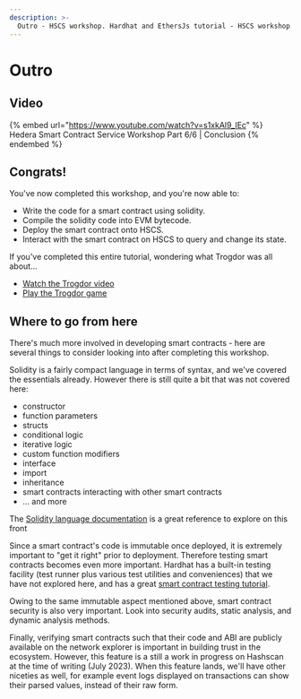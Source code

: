 ```yaml
---
description: >-
  Outro - HSCS workshop. Hardhat and EthersJs tutorial - HSCS workshop. Learn how to enable custom logic & processing on Hedera through smart contracts.
---
```


# Outro

## Video

{% embed url="https://www.youtube.com/watch?v=s1xkAl9_IEc" %}
Hedera Smart Contract Service Workshop Part 6/6 | Conclusion
{% endembed %}

## Congrats!

You've now completed this workshop, and you're now able to:

* Write the code for a smart contract using solidity.
* Compile the solidity code into EVM bytecode.
* Deploy the smart contract onto HSCS.
* Interact with the smart contract on HSCS to query and change its state.

If you've completed this entire tutorial, wondering what Trogdor was all about...

* [Watch the Trogdor video](https://youtu.be/90X5NJleYJQ?t=31)
* [Play the Trogdor game](https://old.homestarrunner.com/trogdor-canvas/)

## Where to go from here

There's much more involved in developing smart contracts - here are several things to consider looking into after completing this workshop.

Solidity is a fairly compact language in terms of syntax, and we've covered the essentials already. However there is still quite a bit that was not covered here:

* constructor
* function parameters
* structs
* conditional logic
* iterative logic
* custom function modifiers
* interface
* import
* inheritance
* smart contracts interacting with other smart contracts
* ... and more

The [Solidity language documentation](https://docs.soliditylang.org/en/v0.8.19/) is a great reference to explore on this front

Since a smart contract's code is immutable once deployed, it is extremely important to "get it right" prior to deployment. Therefore testing smart contracts becomes even more important. Hardhat has a built-in testing facility (test runner plus various test utilities and conveniences) that we have not explored here, and has a great [smart contract testing tutorial](https://hardhat.org/tutorial/testing-contracts).

Owing to the same immutable aspect mentioned above, smart contract security is also very important. Look into security audits, static analysis, and dynamic analysis methods.

Finally, verifying smart contracts such that their code and ABI are publicly available on the network explorer is important in building trust in the ecosystem. However, this feature is a still a work in progress on Hashscan at the time of writing (July 2023). When this feature lands, we'll have other niceties as well, for example event logs displayed on transactions can show their parsed values, instead of their raw form.
